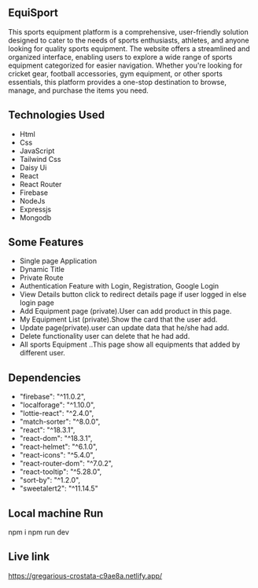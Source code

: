 ## EquiSport
This sports equipment platform is a comprehensive, user-friendly solution designed to cater to the needs of sports enthusiasts, athletes, and anyone looking for quality sports equipment. The website offers a streamlined and organized interface, enabling users to explore a wide range of sports equipment categorized for easier navigation. Whether you're looking for cricket gear, football accessories, gym equipment, or other sports essentials, this platform provides a one-stop destination to browse, manage, and purchase the items you need.

## Technologies Used 
- Html
- Css
- JavaScript
- Tailwind Css
- Daisy Ui
- React
- React Router
- Firebase
- NodeJs
- Expressjs
- Mongodb

##  Some Features

- Single page Application
- Dynamic Title
- Private Route
- Authentication Feature with Login, Registration, Google Login
- View Details button click to redirect details page if user logged in else login page
- Add Equipment  page (private).User can add product in this page.
- My Equipment List (private).Show the card that the user add.
- Update page(private).user can update data that he/she had add.
- Delete functionality user can delete that he had add.
- All sports Equipment ..This page show all equipments that added by different user.

## Dependencies
- "firebase": "^11.0.2",
- "localforage": "^1.10.0",
- "lottie-react": "^2.4.0",
- "match-sorter": "^8.0.0",
- "react": "^18.3.1",
- "react-dom": "^18.3.1",
- "react-helmet": "^6.1.0",
- "react-icons": "^5.4.0",
- "react-router-dom": "^7.0.2",
- "react-tooltip": "^5.28.0",
- "sort-by": "^1.2.0",
- "sweetalert2": "^11.14.5"

## Local machine Run
 npm i
 npm run dev

## Live link
https://gregarious-crostata-c9ae8a.netlify.app/
